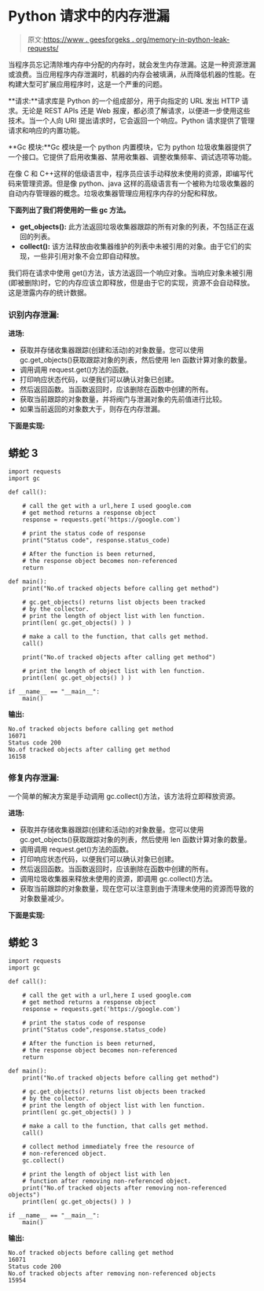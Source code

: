 # Python 请求中的内存泄漏

> 原文:[https://www . geesforgeks . org/memory-in-python-leak-requests/](https://www.geeksforgeeks.org/memory-leak-in-python-requests/)

当程序员忘记清除堆内存中分配的内存时，就会发生内存泄漏。这是一种资源泄漏或浪费。当应用程序内存泄漏时，机器的内存会被填满，从而降低机器的性能。在构建大型可扩展应用程序时，这是一个严重的问题。

**请求:**请求库是 Python 的一个组成部分，用于向指定的 URL 发出 HTTP 请求。无论是 REST APIs 还是 Web 报废，都必须了解请求，以便进一步使用这些技术。当一个人向 URI 提出请求时，它会返回一个响应。Python 请求提供了管理请求和响应的内置功能。

**Gc 模块:**Gc 模块是一个 python 内置模块，它为 python 垃圾收集器提供了一个接口。它提供了启用收集器、禁用收集器、调整收集频率、调试选项等功能。

在像 C 和 C++这样的低级语言中，程序员应该手动释放未使用的资源，即编写代码来管理资源。但是像 python、java 这样的高级语言有一个被称为垃圾收集器的自动内存管理器的概念。垃圾收集器管理应用程序内存的分配和释放。

**下面列出了我们将使用的一些 gc 方法。**

*   **get_objects():** 此方法返回垃圾收集器跟踪的所有对象的列表，不包括正在返回的列表。
*   **collect():** 该方法释放由收集器维护的列表中未被引用的对象。由于它们的实现，一些非引用对象不会立即自动释放。

我们将在请求中使用 get()方法，该方法返回一个响应对象。当响应对象未被引用(即被删除)时，它的内存应该立即释放，但是由于它的实现，资源不会自动释放。这是泄露内存的统计数据。

### **识别内存泄漏:**

**进场:**

*   获取并存储收集器跟踪(创建和活动)的对象数量。您可以使用 gc.get_objects()获取跟踪对象的列表，然后使用 len 函数计算对象的数量。
*   调用调用 request.get()方法的函数。
*   打印响应状态代码，以便我们可以确认对象已创建。
*   然后返回函数。当函数返回时，应该删除在函数中创建的所有。
*   获取当前跟踪的对象数量，并将阀门与泄漏对象的先前值进行比较。
*   如果当前返回的对象数大于，则存在内存泄漏。

**下面是实现:**

## 蟒蛇 3

```
import requests
import gc

def call():

    # call the get with a url,here I used google.com
    # get method returns a response object
    response = requests.get('https://google.com')

    # print the status code of response
    print("Status code", response.status_code)

    # After the function is been returned,
    # the response object becomes non-referenced
    return

def main():
    print("No.of tracked objects before calling get method")

    # gc.get_objects() returns list objects been tracked
    # by the collector.
    # print the length of object list with len function.
    print(len( gc.get_objects() ) )

    # make a call to the function, that calls get method.
    call()

    print("No.of tracked objects after calling get method")

    # print the length of object list with len function.
    print(len( gc.get_objects() ) )

if __name__ == "__main__":
    main()
```

**输出:**

```
No.of tracked objects before calling get method
16071
Status code 200
No.of tracked objects after calling get method
16158
```

### **修复内存泄漏:**

一个简单的解决方案是手动调用 gc.collect()方法，该方法将立即释放资源。

**进场:**

*   获取并存储收集器跟踪(创建和活动)的对象数量。您可以使用 gc.get_objects()获取跟踪对象的列表，然后使用 len 函数计算对象的数量。
*   调用调用 request.get()方法的函数。
*   打印响应状态代码，以便我们可以确认对象已创建。
*   然后返回函数。当函数返回时，应该删除在函数中创建的所有。
*   调用垃圾收集器来释放未使用的资源，即调用 gc.collect()方法。
*   获取当前跟踪的对象数量，现在您可以注意到由于清理未使用的资源而导致的对象数量减少。

**下面是实现:**

## 蟒蛇 3

```
import requests
import gc

def call():

    # call the get with a url,here I used google.com
    # get method returns a response object
    response = requests.get('https://google.com')

    # print the status code of response
    print("Status code",response.status_code)

    # After the function is been returned,
    # the response object becomes non-referenced
    return

def main():
    print("No.of tracked objects before calling get method")

    # gc.get_objects() returns list objects been tracked
    # by the collector.
    # print the length of object list with len function.
    print(len( gc.get_objects() ) )

    # make a call to the function, that calls get method.
    call()

    # collect method immediately free the resource of
    # non-referenced object.
    gc.collect()

    # print the length of object list with len
    # function after removing non-referenced object.
    print("No.of tracked objects after removing non-referenced objects")
    print(len( gc.get_objects() ) )

if __name__ == "__main__":
    main()
```

**输出:**

```
No.of tracked objects before calling get method
16071
Status code 200
No.of tracked objects after removing non-referenced objects
15954
```